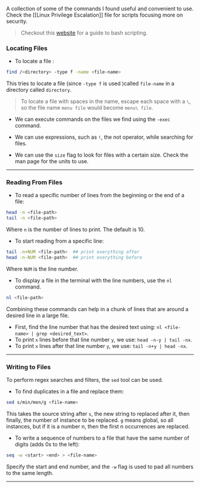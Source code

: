 
A collection of some of the commands I found useful and convenient to use. Check the [[Linux Privilege Escalation]] file for scripts focusing more on security.

> Checkout this [website](https://linux.die.net/abs-guide/index.html) for a guide to bash scripting.

### Locating Files

- To locate a file : 
```bash
find /<directory> -type f -name <file-name>
```

This tries to locate a file (since `-type f` is used )called `file-name` in a directory called `directory`.

> To locate a file with spaces in the name, escape each space with a `\`, so the file name `menu file` would become `menu\ file`.

- We can execute commands on the files we find using the `-exec` command.

- We can use expressions, such as `!`, the not operator, while searching for files.

- We can use the `size` flag to look for files with a certain size. Check the man page for the units to use.

---
### Reading From Files

- To read a specific number of lines from the beginning or the end of a file:
```bash
head -n <file-path>
tail -n <file-path>
```

Where `n` is the number of lines to print. The default is 10.

- To start reading from a specific line:
```bash
tail -n+NUM <file-path>  ## print everything after
head -n-NUM <file-path>  ## print everything before
```

Where `NUM` is the line number.

- To display a file in the terminal with the line numbers, use the `nl` command.
```bash
nl <file-path>
```

Combining these commands can help in a chunk of lines that are around a desired line in a large file.
- First, find the line number that has the desired text using: `nl <file-name> | grep <desired_text>`.
- To print `x` lines before that line number `y`, we use: `head -n-y | tail -nx`.
- To print `x` lines after that line number `y`, we use: `tail -n+y | head -nx`.

---
### Writing to Files

To perform regex searches and filters, the `sed` tool can be used. 

- To find duplicates in a file and replace them:
```bash
sed s/min/men/g <file-name>
```

This takes the source string after `s`, the new string to replaced after it, then finally, the number of instance to be replaced. `g` means global, so all instances, but if it is a number n, then the first n occurrences are replaced.

- To write a sequence of numbers to a file that have the same number of digits (adds 0s to the left):
```bash
seq -w <start> <end> > <file-name>
```

Specify the start and end number, and the `-w` flag is used to pad all numbers to the same length.

---
